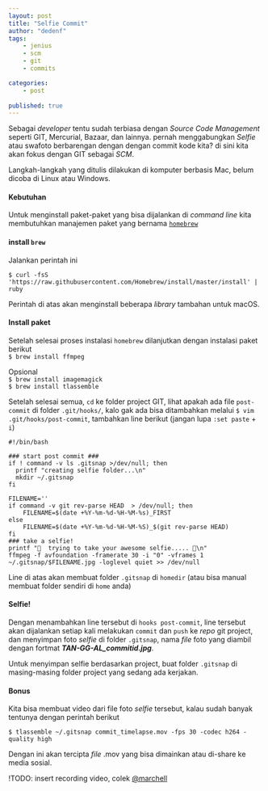 ```yaml
---
layout: post
title: "Selfie Commit"
author: "dedenf"
tags:
    - jenius
    - scm
    - git
    - commits

categories: 
    - post
    
published: true
---
```


Sebagai _developer_ tentu sudah terbiasa dengan _Source Code Management_ seperti GIT, Mercurial, Bazaar, dan lainnya. pernah menggabungkan _Selfie_ atau swafoto berbarengan dengan dengan commit kode kita? di sini kita akan fokus dengan GIT sebagai _SCM_. 

Langkah-langkah yang ditulis dilakukan di komputer berbasis Mac, belum dicoba di Linux atau Windows.

#### Kebutuhan
Untuk menginstall paket-paket yang bisa dijalankan di _command line_ kita membutuhkan manajemen paket yang bernama [`homebrew`](https://brew.sh/)

#### install `brew`
Jalankan perintah ini   

`$ curl -fsS 'https://raw.githubusercontent.com/Homebrew/install/master/install' | ruby`

Perintah di atas akan menginstall beberapa _library_ tambahan untuk macOS.

#### Install paket
Setelah selesai proses instalasi `homebrew` dilanjutkan dengan instalasi paket berikut   
`$ brew install ffmpeg`   

Opsional   
`$ brew install imagemagick`     
`$ brew install tlassemble`

Setelah selesai semua, `cd` ke folder project GIT, lihat apakah ada file `post-commit` di folder `.git/hooks/`, kalo gak ada bisa ditambahkan melalui `$ vim .git/hooks/post-commit`, tambahkan line berikut (jangan lupa `:set paste` + `i`)

```
#!/bin/bash

### start post commit ###
if ! command -v ls .gitsnap >/dev/null; then
  printf "creating selfie folder...\n"
  mkdir ~/.gitsnap
fi

FILENAME=''
if command -v git rev-parse HEAD  > /dev/null; then
    FILENAME=$(date +%Y-%m-%d-%H-%M-%s)_FIRST
else
    FILENAME=$(date +%Y-%m-%d-%H-%M-%S)_$(git rev-parse HEAD)
fi
### take a selfie!
printf "📸  trying to take your awesome selfie..... 📸\n"
ffmpeg -f avfoundation -framerate 30 -i "0" -vframes 1 ~/.gitsnap/$FILENAME.jpg -loglevel quiet >> /dev/null
```
Line di atas akan membuat folder `.gitsnap` di `homedir` (atau bisa manual membuat folder sendiri di `home` anda)

#### Selfie!
Dengan menambahkan line tersebut di `hooks post-commit`, line tersebut akan dijalankan setiap kali melakukan `commit` dan `push` ke _repo_ git project, dan menyimpan foto _selfie_ di folder `.gitsnap`, nama _file_ foto yang diambil dengan fortmat **_TAN-GG-AL_commitid.jpg_**.

Untuk menyimpan selfie berdasarkan project, buat folder `.gitsnap` di masing-masing folder project yang sedang ada kerjakan.

#### Bonus   
Kita bisa membuat video dari file foto _selfie_ tersebut, kalau sudah banyak tentunya dengan perintah berikut  

`$ tlassemble ~/.gitsnap commit_timelapse.mov -fps 30 -codec h264 -quality high`

Dengan ini akan tercipta _file_ .mov yang bisa dimainkan atau di-share ke media sosial.

!TODO: insert recording video, colek [@marchell](/2017/10/18/engineer-marchell-immanuel/)

